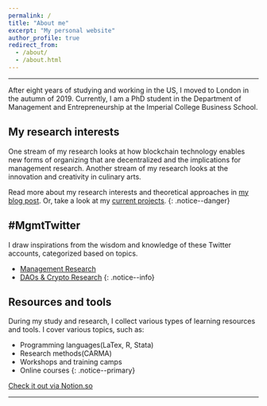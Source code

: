 ```yaml
---
permalink: /
title: "About me"
excerpt: "My personal website"
author_profile: true
redirect_from:
  - /about/
  - /about.html
---
```


-----
After eight years of studying and working in the US, I moved to London in the autumn of 2019. Currently, I am a PhD student in the Department of Management and Entrepreneurship at the Imperial College Business School.

My research interests
-----
One stream of my research looks at how blockchain technology enables new forms of organizing that are decentralized and the implications for management research. Another stream of my research looks at the innovation and creativity in culinary arts.

Read more about my research interests and theoretical approaches in [my blog post](/posts/2019/12/so-what-are-you-studying/). Or, take a look at my [current projects](/portfolio/).
{: .notice--danger}

\#MgmtTwitter
-----
I draw inspirations from the wisdom and knowledge of these Twitter accounts, categorized based on topics.  

* [Management Research](http://linxule.com/twitter1/)
* [DAOs & Crypto Research](http://linxule.com/twitter2/)
{: .notice--info}

Resources and tools
-----
During my study and research, I collect various types of learning resources and tools. I cover various topics, such as:

* Programming languages(LaTex, R, Stata)
* Research methods(CARMA)
* Workshops and training camps
* Online courses
{: .notice--primary}

<a href="https://www.notion.so/linxule/Learning-Resources-and-tools-7ada6088f41745a8989ff86259884c7c" class="btn btn--primary" target="_blank">Check it out via Notion.so</a>

------

